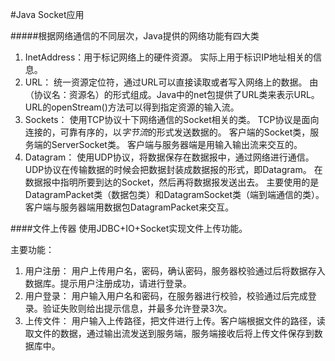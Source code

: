 #Java Socket应用

#####根据网络通信的不同层次，Java提供的网络功能有四大类

1. InetAddress：用于标记网络上的硬件资源。
   实际上用于标识IP地址相关的信息。
2. URL： 统一资源定位符，通过URL可以直接读取或者写入网络上的数据。
   由（协议名：资源名）的形式组成。Java中的net包提供了URL类来表示URL。
   URL的openStream()方法可以得到指定资源的输入流。
3. Sockets： 使用TCP协议十下网络通信的Socket相关的类。
   TCP协议是面向连接的，可靠有序的，以*字节流*的形式发送数据的。
   客户端的Socket类，服务端的ServerSocket类。
   客户端与服务器端是用输入输出流来交互的。
4. Datagram： 使用UDP协议，将数据保存在数据报中，通过网络进行通信。
   UDP协议在传输数据的时候会把数据封装成数据报的形式，即Datagram。
   在数据报中指明所要到达的Socket，然后再将数据报发送出去。
   主要使用的是DatagramPacket类（数据包类）和DatagramSocket类（端到端通信的类）。
   客户端与服务器端用数据包DatagramPacket来交互。
   
####文件上传器
使用JDBC+IO+Socket实现文件上传功能。

主要功能：
1. 用户注册：
用户上传用户名，密码，确认密码，服务器校验通过后将数据存入数据库。提示用户注册成功，请进行登录。
2. 用户登录：
用户输入用户名和密码，在服务器进行校验，校验通过后完成登录。验证失败则给出提示信息，并最多允许登录3次。
3. 上传文件：
用户输入上传路径，把文件进行上传。客户端根据文件的路径，读取文件的数据，通过输出流发送到服务端，服务端接收后将上传文件保存到数据库中。

  